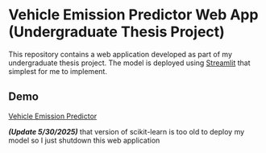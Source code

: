 # Vehicle Emission Predictor Web App (Undergraduate Thesis Project)

This repository contains a web application developed as part of my undergraduate thesis project. The model is deployed using [Streamlit](https://streamlit.io/) that simplest for me to implement.

## Demo

[Vehicle Emission Predictor](https://aphinanp-vehicle-emission-predictor-adam-ceiokb.streamlitapp.com/)

***(Update 5/30/2025)*** that version of scikit-learn is too old to deploy my model so I just shutdown this web application